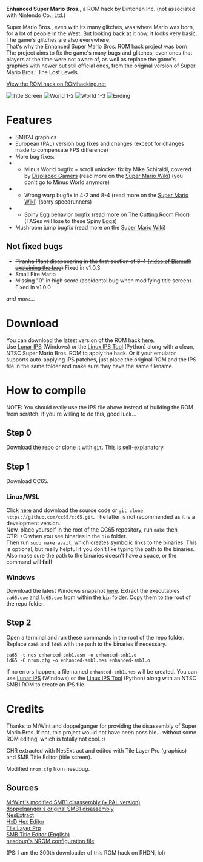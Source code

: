**Enhanced Super Mario Bros.**, a ROM hack by Dintonen Inc. (not associated with Nintendo Co., Ltd.)

Super Mario Bros., even with its many glitches, was where Mario was born, for a lot of people in the West. But looking back at it now, it looks very basic. The game's glitches are also everywhere.  
That's why the Enhanced Super Mario Bros. ROM hack project was born. The project aims to fix the game's many bugs and glitches, even ones that players at the time were not aware of, as well as replace the game's graphics with newer but still official ones, from the original version of Super Mario Bros.: The Lost Levels.

[View the ROM hack on ROMhacking.net](https://www.romhacking.net/hacks/6953/)  

![Title Screen](https://raw.githubusercontent.com/gamingwithevets/enhanced-smb1/main/img0.png)
![World 1-2](https://raw.githubusercontent.com/gamingwithevets/enhanced-smb1/main/img1.png)
![World 1-3](https://raw.githubusercontent.com/gamingwithevets/enhanced-smb1/main/img2.png)
![Ending](https://raw.githubusercontent.com/gamingwithevets/enhanced-smb1/main/img3.png)

# Features
- SMB2J graphics
- European (PAL) version bug fixes and changes (except for changes made to compensate FPS difference)
- More bug fixes:
- - Minus World bugfix + scroll unlocker fix by Mike Schiraldi, covered by [Displaced Gamers](https://www.youtube.com/watch?v=61m5MiyC17s) (read more on the [Super Mario Wiki](https://www.mariowiki.com/Minus_World)) (you don't go to Minus World anymore)
- - Wrong warp bugfix in 4-2 and 8-4 (read more on the [Super Mario Wiki](https://www.mariowiki.com/List_of_Super_Mario_Bros._glitches#Wrong_Warp)) (sorry speedrunners)
- - Spiny Egg behavior bugfix (read more on [The Cutting Room Floor](https://tcrf.net/Super_Mario_Bros.#Unused_Spiny_Egg_Behavior)) (TASes will lose to these Spiny Eggs)
- Mushroom jump bugfix (read more on the [Super Mario Wiki](https://www.mariowiki.com/List_of_Super_Mario_Bros._glitches#Mushroom_Jump))
## Not fixed bugs
- ~~Piranha Plant disappearing in the first section of 8-4 ([video of Bismuth explaining the bug](https://youtu.be/U7RzoIEoSMY?t=1316))~~ Fixed in v1.0.3
- Small Fire Mario
- ~~Missing "0" in high score (accidental bug when modifying title screen)~~ Fixed in v1.0.0

*and more...*

# Download
You can download the latest version of the ROM hack [here](https://github.com/gamingwithevets/enhanced-smb1/releases/latest/download/enhanced-smb1.zip).  
Use [Lunar IPS](https://www.romhacking.net/utilities/240/) (Windows) or the [Linux IPS Tool](https://github.com/kylon/Lipx) (Python) along with a clean, NTSC Super Mario Bros. ROM to apply the hack. Or if your emulator supports auto-applying IPS patches, just place the original ROM and the IPS file in the same folder and make sure they have the same filename.

# How to compile
NOTE: You should really use the IPS file above instead of building the ROM from scratch. If you're willing to do this, good luck...
## Step 0
Download the repo or clone it with `git`. This is self-explanatory.
## Step 1
Download CC65.
### Linux/WSL
Click [here](https://github.com/cc65/cc65/releases/latest) and download the source code or `git clone https://github.com/cc65/cc65.git`. The latter is not recommended as it is a development version.  
Now, place yourself in the root of the CC65 repository, run `make` then CTRL+C when you see binaries in the `bin` folder.  
Then run `sudo make avail`, which creates symbolic links to the binaries. This is optional, but really helpful if you don't like typing the path to the binaries. Also make sure the path to the binaries doesn't have a space, or the command will **fail**!

### Windows
Download the latest Windows snapshot [here](https://sourceforge.net/projects/cc65/files/cc65-snapshot-win32.zip). Extract the executables `ca65.exe` and `ld65.exe` from within the `bin` folder. Copy them to the root of the repo folder.

## Step 2
Open a terminal and run these commands in the root of the repo folder. Replace `ca65` and `ld65` with the path to the binaries if necessary.
```
ca65 -t nes enhanced-smb1.asm -o enhanced-smb1.o
ld65 -C nrom.cfg -o enhanced-smb1.nes enhanced-smb1.o
```
If no errors happen, a file named `enhanced-smb1.nes` will be created. You can use [Lunar IPS](https://www.romhacking.net/utilities/240/) (Windows) or the [Linux IPS Tool](https://github.com/kylon/Lipx) (Python) along with an NTSC SMB1 ROM to create an IPS file.

# Credits
Thanks to MrWint and doppelganger for providing the disassembly of Super Mario Bros. If not, this project would not have been possible... without some ROM editing, which is totally not cool. :/

CHR extracted with NesExtract and edited with Tile Layer Pro (graphics) and SMB Title Editor (title screen).

Modified `nrom.cfg` from nesdoug.

## Sources
[MrWint's modified SMB1 disassembly (+ PAL version)](https://github.com/MrWint/smb-dis)  
[doppelganger's original SMB1 disassembly](https://gist.github.com/1wErt3r/4048722)  
[NesExtract](https://github.com/X-death25/Nes-Extract)  
[HxD Hex Editor](https://mh-nexus.de/en/hxd/)  
[Tile Layer Pro](https://www.romhacking.net/utilities/108/)  
[SMB Title Editor (English)](https://www.romhacking.net/utilities/1513/)  
[nesdoug's NROM configuration file](https://github.com/nesdoug/26_Full_Game/blob/master/nrom_32k_vert.cfg)


(PS: I am the 300th downloader of this ROM hack on RHDN, lol)
